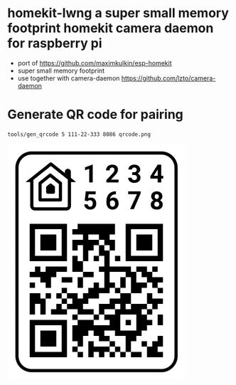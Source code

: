 # homekit-lwng a super small memory footprint homekit camera daemon for raspberry pi

- port of https://github.com/maximkulkin/esp-homekit
- super small memory footprint 
- use together with camera-daemon https://github.com/lzto/camera-daemon

# Generate QR code for pairing

```
tools/gen_qrcode 5 111-22-333 8086 qrcode.png
```

![QR code example](qrcode.png)
